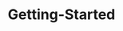 ---
layout: post
title: Getting-Started
description: getting started
platform: aspnet-core
control: TagCloud
documentation: ug
---